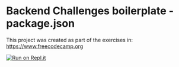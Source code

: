 # Backend Challenges boilerplate - package.json

This project was created as part of the exercises in: https://www.freecodecamp.org


[![Run on Repl.it](https://repl.it/badge/github/freeCodeCamp/boilerplate-npm)](https://repl.it/github/freeCodeCamp/boilerplate-npm)